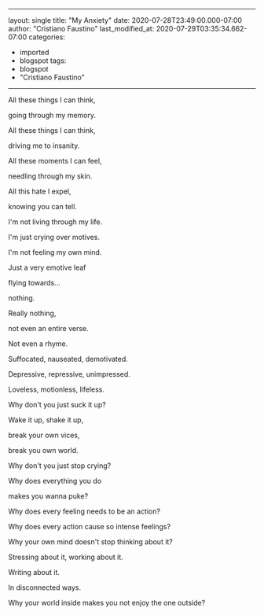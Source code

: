 
---
layout: single
title: "My Anxiety"
date: 2020-07-28T23:49:00.000-07:00
author: "Cristiano Faustino"
last_modified_at: 2020-07-29T03:35:34.662-07:00
categories:
  - imported
  - blogspot
tags:
  - blogspot
  - "Cristiano Faustino"
---

All these things I can think,

going through my memory.

All these things I can think,

driving me to insanity.



All these moments I can feel,

needling through my skin.

All this hate I expel,

knowing you can tell.



I'm not living through my life.

I'm just crying over motives.

I'm not feeling my own mind.

Just a very emotive leaf

flying towards...

nothing.



Really nothing,

not even an entire verse.

Not even a rhyme.



Suffocated, nauseated, demotivated.

Depressive, repressive, unimpressed.

Loveless, motionless, lifeless.



Why don't you just suck it up?

Wake it up, shake it up,

break your own vices,

break you own world.

Why don't you just stop crying?

Why does everything you do

makes you wanna puke?



Why does every feeling needs to be an action?

Why does every action cause so intense feelings?

Why your own mind doesn't stop thinking about it?

Stressing about it, working about it.

Writing about it.

In disconnected ways.



Why your world inside makes you not enjoy the one outside?